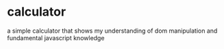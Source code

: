 # calculator
a simple calculator that shows my understanding of dom manipulation and fundamental javascript knowledge
